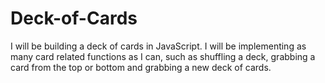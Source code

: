 # Deck-of-Cards

I will be building a deck of cards in JavaScript. I will be implementing as many card related functions as I can, such as shuffling a deck, grabbing a card from the top or bottom and grabbing a new deck of cards.
